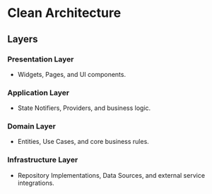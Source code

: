# Clean Architecture

## Layers

### Presentation Layer
- Widgets, Pages, and UI components.

### Application Layer
- State Notifiers, Providers, and business logic.

### Domain Layer
- Entities, Use Cases, and core business rules.

### Infrastructure Layer
- Repository Implementations, Data Sources, and external service integrations.